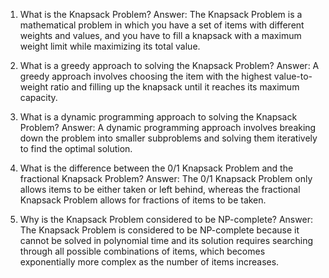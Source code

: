 1. What is the Knapsack Problem?
Answer: The Knapsack Problem is a mathematical problem in which you have a set of items with different weights and values, and you have to fill a knapsack with a maximum weight limit while maximizing its total value.

2. What is a greedy approach to solving the Knapsack Problem?
Answer: A greedy approach involves choosing the item with the highest value-to-weight ratio and filling up the knapsack until it reaches its maximum capacity.

3. What is a dynamic programming approach to solving the Knapsack Problem?
Answer: A dynamic programming approach involves breaking down the problem into smaller subproblems and solving them iteratively to find the optimal solution.

4. What is the difference between the 0/1 Knapsack Problem and the fractional Knapsack Problem?
Answer: The 0/1 Knapsack Problem only allows items to be either taken or left behind, whereas the fractional Knapsack Problem allows for fractions of items to be taken.

5. Why is the Knapsack Problem considered to be NP-complete?
Answer: The Knapsack Problem is considered to be NP-complete because it cannot be solved in polynomial time and its solution requires searching through all possible combinations of items, which becomes exponentially more complex as the number of items increases.